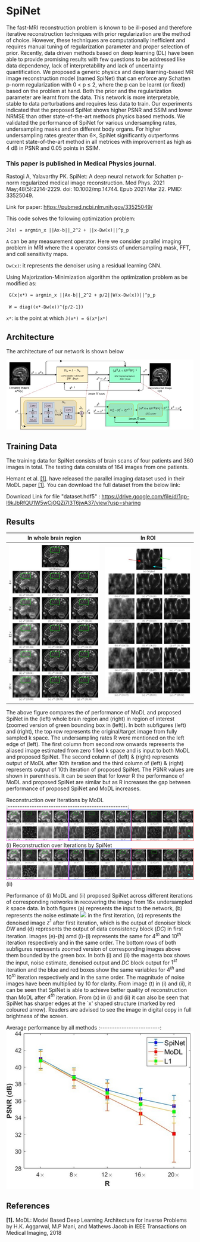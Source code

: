 # SpiNet

The fast-MRI reconstruction problem is known to be ill-posed and therefore iterative reconstruction techniques with prior regularization are the method of choice. However, these techniques are computationally inefficient and requires manual tuning of regularization parameter and proper selection of prior. Recently, data driven methods based on deep learning (DL) have been able to provide promising results with few questions to be addressed like data dependency, lack of interpretability and lack of uncertainty quantification. We proposed a generic physics and deep learning-based MR image reconstruction model (named SpiNet) that can enforce any Schatten p-norm regularization with 0 < p ≤ 2, where the p can be learnt (or fixed) based on the problem at hand. Both the prior and the regularization parameter are learnt from the data. This network is more interpretable, stable to data perturbations and requires less data to train. Our experiments indicated that the proposed SpiNet shows higher PSNR and SSIM and lower NRMSE than other state-of-the-art methods physics based methods. We validated the performance of SpiNet for various undersampling rates, undersampling masks and on different body organs. For higher undersampling rates greater than 6×, SpiNet significantly outperforms current state-of-the-art method in all metrices with improvement as high as 4 dB in PSNR and 0.05 points in SSIM.  

### This paper is published in **Medical Physics** journal. 

Rastogi A, Yalavarthy PK. SpiNet: A deep neural network for Schatten p-norm regularized medical image reconstruction. Med Phys. 2021 May;48(5):2214-2229. doi: 10.1002/mp.14744. Epub 2021 Mar 22. PMID: 33525049.

Link for paper: https://pubmed.ncbi.nlm.nih.gov/33525049/

This code solves the following optimization problem:

    J(x) = argmin_x ||Ax-b||_2^2 + ||x-Dw(x)||^p_p 

 `A` can be any measurement operator. Here we consider parallel imaging problem in MRI where
 the `A` operator consists of undersampling mask, FFT, and coil sensitivity maps.

`Dw(x)`: it represents the denoiser using a residual learning CNN.

Using Majorization-Minimization algorithm the optimization problem as be modified as:

     G(x|x*) = argmin_x ||Ax-b||_2^2 + p/2||W(x-Dw(x))||^p_p 
     
     W = diag((x*-Dw(x))^{p/2-1})
`x*`: is the point at which `J(x*) = G(x*|x*)`


## Architecture

The architecture of our network is shown below
<p align="center">
  <img src="images/Fig2.jpg" width="1000px" alt=""> 
</p>

## Training Data

The training data for SpiNet consists of brain scans of four patients and 360 images in total. The testing data consists of 164 images from one patients.

Hemant et al. <a href="#modl">[1]</a>. have released the parallel imaging dataset used in their MoDL paper <a href="#modl">[1]</a>. You can download the full dataset from the below link:

Download Link for file "dataset.hdf5" : https://drive.google.com/file/d/1qp-l9kJbRfQU1W5wCjOQZi7I3T6jwA37/view?usp=sharing

## Results

In whole brain region      |   In ROI
:-------------------------:|:-------------------------:
![](https://github.com/adityarastogi2k12/adityarastogi2k12.github.io/blob/master/Projects/SpiNet/images/Fig3_i.jpeg)  |  ![](https://github.com/adityarastogi2k12/adityarastogi2k12.github.io/blob/master/Projects/SpiNet/images/Fig3_ii.jpeg)

The above figure compares the of performance of MoDL and proposed SpiNet in the (left) whole brain region and (right) in region of interest (zoomed version of green bounding box in (left)). In both subfigures (left) and (right), the top row represents the original/target image from fully sampled k space. The undersampling rates R were mentioned on the left edge of (left). The first column from second row onwards represents the aliased image estimated from zero filled k space and is input to both MoDL and proposed SpiNet. The second column of (left) & (right) represents output of MoDL after 10th iteration and the third column of (left) & (right) represents output of 10th iteration of proposed SpiNet. The PSNR values are shown in parenthesis. It can be seen that for lower R the performance of MoDL and proposed SpiNet are similar but as R increases the gap between performance of proposed SpiNet and MoDL increases. 

Reconstruction over Iterations by MoDL    
:--------------------------------------------------:
![](https://github.com/adityarastogi2k12/adityarastogi2k12.github.io/blob/master/Projects/SpiNet/images/Fig6_i.jpeg)
(i)
Reconstruction over Iterations by SpiNet    
![](https://github.com/adityarastogi2k12/adityarastogi2k12.github.io/blob/master/Projects/SpiNet/images/Fig6_ii.jpeg)
(ii)

Performance of (i) MoDL and (ii) proposed SpiNet across different iterations of corresponding networks in recovering the image from 16$\times$ undersampled $k$ space data. In both figures (a) represents the input to the network, (b) represents the noise estimate <img src="https://render.githubusercontent.com/render/math?math= \mathcal{N}_w(x^0)"> in the first iteration, (c) represents the denoised image $z^1$ after first iteration, which is the output of denoiser block $DW$ and (d) represents the output of data consistency block  ($DC$) in first iteration. Images (e)-(h) amd (i)-(l) represents the same for $4^{th}$ and $10^{th}$ iteration respectively and in the same order. The bottom rows of both subfigures represents zoomed version of corresponding images above them bounded by the green box. In both (i) and (ii) the magenta box shows the input, noise estimate, denoised output and $DC$ block output for $1^{st}$ iteration and the blue and red boxes show the same variables for $4^{th}$ and $10^{th}$ iteration respectively and in the same order. The magnitude of noise images have been multiplied by 10 for clarity. From image (t) in (i) and (ii), it can be seen that SpiNet is able to achieve better quality of reconstruction than MoDL after $4^{th}$ iteration. From (x) in (i) and (ii) it can also be seen that SpiNet has sharper edges at the `x' shaped structure (marked by red coloured arrow). Readers are advised to see the image in digital copy in full brightness of the screen.


Average performance by all methods
:-------------------------:
![](https://github.com/adityarastogi2k12/adityarastogi2k12.github.io/blob/master/Projects/SpiNet/images/Fig7.jpeg) 

## References

<b id="my_anchor">[1].</b> MoDL: Model Based Deep Learning Architecture for Inverse Problems  by H.K. Aggarwal, M.P Mani, and Mathews Jacob in IEEE Transactions on Medical Imaging,  2018 
